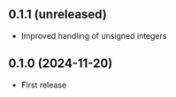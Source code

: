 ## 0.1.1 (unreleased)

- Improved handling of unsigned integers

## 0.1.0 (2024-11-20)

- First release
